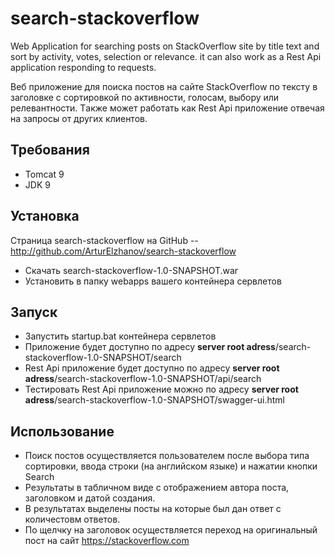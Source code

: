 # search-stackoverflow
Web Application for searching posts on StackOverflow site by title text and sort by activity, votes, selection or relevance. 
it can also work as a Rest Api application responding to requests.

Веб приложение для поиска постов на сайте StackOverflow по тексту в заголовке с сортировкой по активности, голосам, выбору или релевантности.
Tакже может работать как Rest Api приложение отвечая на запросы от других клиентов.

## Требования

* Tomcat 9
* JDK 9

## Установка

Страница search-stackoverflow на GitHub -- http://github.com/ArturElzhanov/search-stackoverflow

* Скачать search-stackoverflow-1.0-SNAPSHOT.war
* Установить в папку webapps вашего контейнера сервлетов

## Запуск

* Запустить startup.bat контейнера сервлетов
* Приложение будет доступно по адресу **server root adress**/search-stackoverflow-1.0-SNAPSHOT/search
* Rest Api приложение будет доступно по адресу **server root adress**/search-stackoverflow-1.0-SNAPSHOT/api/search
* Тестировать Rest Api приложение можно по адресу **server root adress**/search-stackoverflow-1.0-SNAPSHOT/swagger-ui.html

## Использование

* Поиск постов осуществляется пользователем после выбора типа сортировки, ввода строки (на английском языке) и нажатии кнопки Search
* Результаты в табличном виде с отображением автора поста, заголовком и датой создания. 
* В результатах выделены посты на которые был дан ответ с количестовм ответов.
* По щелчку на заголовок осуществляется переход на оригинальный пост на сайт https://stackoverflow.com
